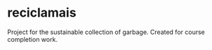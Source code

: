 # reciclamais
 Project for the sustainable collection of garbage. Created for course completion work.
